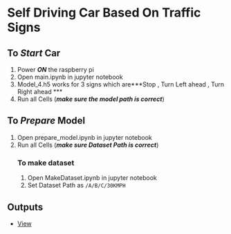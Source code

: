 # Self Driving Car Based On Traffic Signs

## To ***Start*** Car
1. Power ***ON*** the raspberry pi
4. Open main.ipynb in jupyter notebook
5. Model_4.h5 works for 3 signs which are***Stop , Turn Left ahead , Turn Right ahead ***
7. Run all Cells (***make sure the model path is correct***)

## To ***Prepare*** Model
1. Open prepare_model.ipynb in jupyter notebook
2. Run all Cells (***make sure Dataset Path is correct***)
    ### To make dataset
    1. Open MakeDataset.ipynb in jupyter notebook
    2. Set Dataset Path as `/A/B/C/30KMPH`

## Outputs
* [View](https://photos.google.com/photo/AF1QipPmRYLF64aUc0kxjJ-ztlPTJ-PYQgT5fe3G0JZq)
